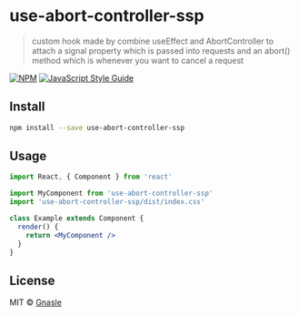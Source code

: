 # use-abort-controller-ssp

> custom hook made by combine useEffect and AbortController to attach a signal property which is passed into requests and an abort() method which is whenever you want to cancel a request

[![NPM](https://img.shields.io/npm/v/use-abort-controller-ssp.svg)](https://www.npmjs.com/package/use-abort-controller-ssp) [![JavaScript Style Guide](https://img.shields.io/badge/code_style-standard-brightgreen.svg)](https://standardjs.com)

## Install

```bash
npm install --save use-abort-controller-ssp
```

## Usage

```jsx
import React, { Component } from 'react'

import MyComponent from 'use-abort-controller-ssp'
import 'use-abort-controller-ssp/dist/index.css'

class Example extends Component {
  render() {
    return <MyComponent />
  }
}
```

## License

MIT © [Gnasle](https://github.com/Gnasle)
